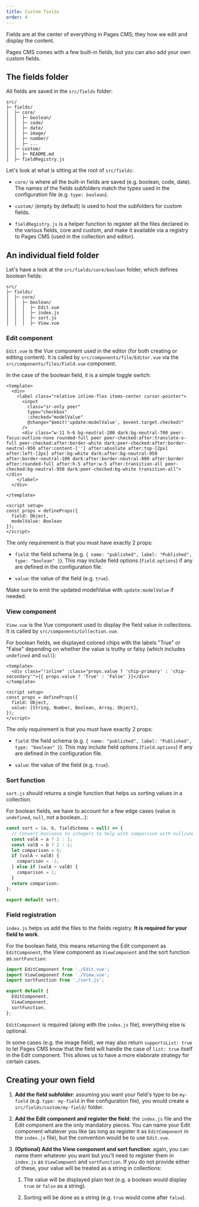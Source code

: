 ```yaml
---
title: Custom fields
order: 4
---
```

Fields are at the center of everything in Pages CMS; they how we edit and display the content.

Pages CMS comes with a few built-in fields, but you can also add your own custom fields.

## The fields folder

All fields are saved in the `src/fields` folder:

```
src/
├─ fields/
│  ├─ core/
│  │  ├─ boolean/
│  │  ├─ code/
│  │  ├─ date/
│  │  ├─ image/
│  │  ├─ number/
│  │  ├─ ...
│  ├─ custom/
│  │  ├─ README.md
│  ├─ fieldRegistry.js
```

Let's look at what is sitting at the root of `src/fields`:

*   `core/` is where all the built-in fields are saved (e.g. boolean, code, date). The names of the fields subfolders match the types used in the configuration file (e.g. `type: boolean`).
    
*   `custom/` (empty by default) is used to host the subfolders for custom fields.
    
*   `fieldRegistry.js` is a helper function to register all the files declared in the various fields, core and custom, and make it available via a registry to Pages CMS (used in the collection and editor).
    

## An individual field folder

Let's have a look at the `src/fields/core/boolean` folder, which defines boolean fields:

```
src/
├─ fields/
│  ├─ core/
│  │  ├─ boolean/
│  │  │  ├─ Edit.vue
│  │  │  ├─ index.js
│  │  │  ├─ sort.js
│  │  │  ├─ View.vue
```

### Edit component

`Edit.vue` is the Vue component used in the editor (for both creating or editing content). It is called by `src/components/file/Editor.vue` via the `src/components/files/Field.vue` component.

In the case of the boolean field, it is a simple toggle switch:

```
<template>
  <div>
    <label class="relative inline-flex items-center cursor-pointer">
      <input
        class="sr-only peer"
        type="checkbox"
        :checked="modelValue"
        @change="$emit('update:modelValue', $event.target.checked)"
      />
      <div class="w-11 h-6 bg-neutral-200 dark:bg-neutral-700 peer-focus:outline-none rounded-full peer peer-checked:after:translate-x-full peer-checked:after:border-white dark:peer-checked:after:border-neutral-950 after:content-[''] after:absolute after:top-[2px] after:left-[2px] after:bg-white dark:after:bg-neutral-950 after:border-neutral-100 dark:after:border-neutral-800 after:border after:rounded-full after:h-5 after:w-5 after:transition-all peer-checked:bg-neutral-950 dark:peer-checked:bg-white transition-all"></div>
    </label>
  </div>
  
</template>

<script setup>
const props = defineProps({
  field: Object,
  modelValue: Boolean
});
</script>
```

The only requirement is that you must have exactly 2 props:

*   `field`: the field schema (e.g. `{ name: "published", label: "Published", type: "boolean" }`). This may include field options (`field.options`) if any are defined in the configuration file.
    
*   `value`: the value of the field (e.g. `true`).
    

Make sure to emit the updated modelValue with `update:modelValue` if needed.

### View component

`View.vue` is the Vue component used to display the field value in collections. It is called by `src/components/Collection.vue`.

For boolean fields, we displayed colored chips with the labels "True" or "False" depending on whether the value is truthy or falsy (which includes `undefined` and `null`):

```
<template>  
  <div class="!inline" :class="props.value ? 'chip-primary' : 'chip-secondary'">{{ props.value ? 'True' : 'False' }}</div>
</template>

<script setup>
const props = defineProps({
  field: Object,
  value: [String, Number, Boolean, Array, Object],
});
</script>
```

The only requirement is that you must have exactly 2 props:

*   `field`: the field schema (e.g. `{ name: "published", label: "Published", type: "boolean" }`). This may include field options (`field.options`) if any are defined in the configuration file.
    
*   `value`: the value of the field (e.g. `true`).
    

### Sort function

`sort.js` should returns a single function that helps us sorting values in a collection.

For boolean fields, we have to account for a few edge cases (value is `undefined`, `null`, not a boolean...):

```javascript
const sort = (a, b, fieldSchema = null) => {
  // Convert booleans to integers to help with comparison with null/undefined
  const valA = a ? 2 : 1;
  const valB = b ? 2 : 1;
  let comparison = 0;
  if (valA < valB) {
    comparison = -1;
  } else if (valA > valB) {
    comparison = 1;
  }
  return comparison;
};

export default sort;
```

### Field registration

`index.js` helps us add the files to the fields registry. **It is required for your field to work**.

For the boolean field, this means returning the Edit component as `EditComponent`, the View component as `ViewComponent` and the sort function as `sortFunction`:

```javascript
import EditComponent from './Edit.vue';
import ViewComponent from './View.vue';
import sortFunction from './sort.js';

export default {
  EditComponent,
  ViewComponent,
  sortFunction,
};
```

`EditComponent` is required (along with the `index.js` file), everything else is optional.

In some cases (e.g. the image field), we may also return `supportsList: true` to let Pages CMS know that the field will handle the case of `list: true` itself in the Edit component. This allows us to have a more elaborate strategy for certain cases.

## Creating your own field

1.  **Add the field subfolder**: assuming you want your field's type to be `my-field` (e.g. `type: my-field` in the configuration file), you would create a `src/fields/custom/my-field/` folder.
    
2.  **Add the Edit component and register the field**: the `index.js` file and the Edit component are the only mandatory pieces. You can name your Edit component whatever you like (as long as register it as `EditComponent` in the `index.js` file), but the convention would be to use `Edit.vue`.
    
3.  **(Optional) Add the View component and sort function**: again, you can name them whatever you want but you'll need to register them in `index.js` as `ViewCompoent` and `sortFunction`. If you do not provide either of these, your value will be treated as a string in collections:
    
    1.  The value will be displayed plain text (e.g. a boolean would display `true` or `false` as a string).
        
    2.  Sorting will be done as a string (e.g. `true` would come after `false`).